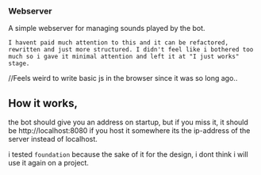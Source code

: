 ### Webserver
A simple webserver for managing sounds played by the bot. 

``I havent paid much attention to this and it can be refactored, rewritten and just more structured. I didn't feel like i bothered too much so i gave it minimal attention and left it at "I just works" stage.``


//Feels weird to write basic js in the browser since it was so long ago..


## How it works, 
the bot should give you an address on startup, but if you miss it, it should be http://localhost:8080 if you host it somewhere its the ip-address of the server instead of localhost.

i tested ``foundation`` because the sake of it for the design, i dont think i will use it again on a project.